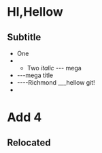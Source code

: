 # HI,Hellow
## Subtitle
* One
* * Two _italic_
--- mega
* ---mega title
* ----Richmond
___hellow git!
* 
# Add 4
## Relocated
